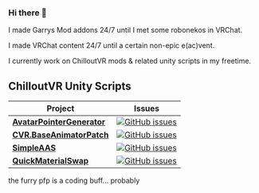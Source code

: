 ### Hi there 👋

I made Garrys Mod addons 24/7 until I met some robonekos in VRChat.

I made VRChat content 24/7 until a certain non-epic e(ac)vent.

I currently work on ChilloutVR mods & related unity scripts in my freetime.

## ChilloutVR Unity Scripts

| Project | Issues |
|-------------|-------------------|
| [**AvatarPointerGenerator**](https://github.com/NotAKidOnSteam/AvatarPointerGenerator/) | [![GitHub issues](https://img.shields.io/github/issues/NotAKidOnSteam/AvatarPointerGenerator?color=green&logo=github&style=flat)](https://github.com/NotAKidOnSteam/AvatarPointerGenerator/issues) |
| [**CVR.BaseAnimatorPatch**](https://github.com/NotAKidOnSteam/CVR.BaseAnimatorPatch/) | [![GitHub issues](https://img.shields.io/github/issues/NotAKidOnSteam/CVR.BaseAnimatorPatch?color=green&logo=github&style=flat)](https://github.com/NotAKidOnSteam/CVR.BaseAnimatorPatch/issues) |
| [**SimpleAAS**](https://github.com/NotAKidOnSteam/SimpleAAS/) | [![GitHub issues](https://img.shields.io/github/issues/NotAKidOnSteam/SimpleAAS?color=green&logo=github&style=flat)](https://github.com/NotAKidOnSteam/SimpleAAS/issues) |
| [**QuickMaterialSwap**](https://github.com/NotAKidOnSteam/QuickMaterialSwap/) | [![GitHub issues](https://img.shields.io/github/issues/NotAKidOnSteam/QuickMaterialSwap?color=green&logo=github&style=flat)](https://github.com/NotAKidOnSteam/QuickMaterialSwap/issues) |

the furry pfp is a coding buff... probably
